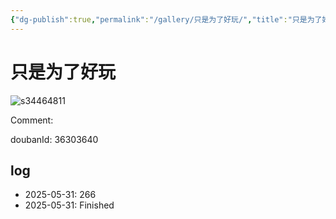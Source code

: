 ```yaml
---
{"dg-publish":true,"permalink":"/gallery/只是为了好玩/","title":"只是为了好玩","created":"2025-06-16T14:31:17.684+08:00"}
---
```



# 只是为了好玩

![s34464811](https://hiraeth-picbed.oss-cn-beijing.aliyuncs.com/s34464811.webp)

Comment: 



doubanId: 36303640

## log

- 2025-05-31: 266
- 2025-05-31: Finished

